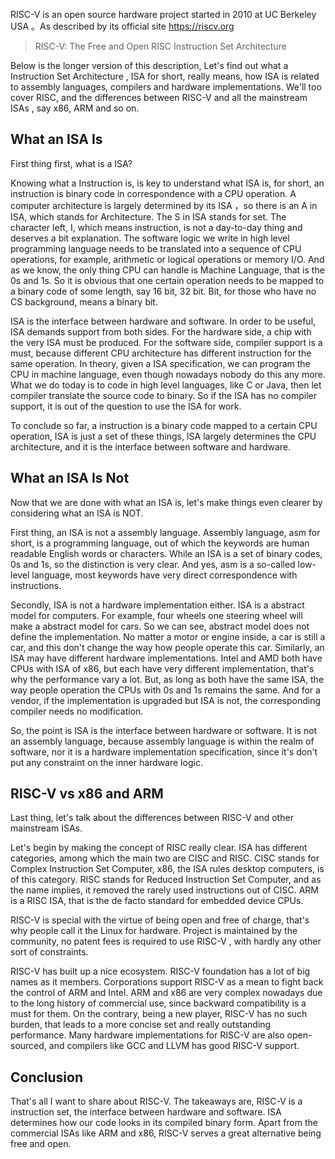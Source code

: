 RISC-V is an open source hardware project started in 2010 at UC Berkeley USA 。As described by its official site https://riscv.org 

>RISC-V: The Free and Open RISC Instruction Set Architecture

Below is the longer version of this description, Let's find out what a Instruction Set Architecture , ISA for short, really means, how ISA is related to assembly languages, compilers and hardware implementations. We'll too cover RISC, and the differences between RISC-V and all the mainstream ISAs , say x86, ARM and so on.

## What an ISA Is

First thing first, what is a ISA?

Knowing what a Instruction is, is key to understand what ISA is, for short, an instruction is binary code in correspondence with a CPU operation. A computer architecture is largely determined by its ISA ，so there is an A in ISA, which stands for Architecture. The S in ISA stands for set. The character left, I, which means instruction, is not a day-to-day thing and deserves a bit explanation. The software logic we write in high level programming language needs to be translated into a sequence of CPU operations, for example, arithmetic or logical operations or memory I/O. And as we know, the only thing CPU can handle is Machine Language, that is the 0s and 1s. So it is obvious that one certain operation needs to be mapped to a binary code of some length, say 16 bit, 32 bit. Bit, for those who have no CS background, means a binary bit.

ISA is the interface between hardware and software. In order to be useful, ISA demands support from both sides. For the hardware side, a chip with the very ISA must be produced. For the software side, compiler support is a must, because different CPU architecture has different instruction for the same operation. In theory, given a ISA specification, we can program the CPU in machine language, even though nowadays nobody do this any more. What we do today is to code in high level languages, like C or Java, then let compiler translate the source code to binary. So if the ISA has no compiler support, it is out of the question to use the ISA for work.

To conclude so far, a instruction is a binary code mapped to a certain CPU operation, ISA is just a set of these things, ISA largely determines the CPU architecture, and it is the interface between software and hardware.

## What an ISA Is Not

Now that we are done with what an ISA is, let's make things even clearer by considering what an ISA is NOT.

First thing, an ISA is not a assembly language. Assembly language, asm for short, is a programming language, out of which the keywords are human readable English words or characters. While an ISA is a set of binary codes, 0s and 1s, so the distinction is very clear. And yes, asm is a so-called low-level language, most keywords have very direct correspondence with instructions.

Secondly, ISA is not a hardware implementation either. ISA is a abstract model for computers. For example, four wheels one steering wheel will make a abstract model for cars. So we can see, abstract model does not define the implementation. No matter a motor or engine inside, a car is still a car, and this don't change the way how people operate this car. Similarly, an ISA may have different hardware implementations. Intel and AMD both have CPUs with ISA of x86, but each have very different implementation, that's why the performance vary a lot. But, as long as both have the same ISA, the way people operation the CPUs with 0s and 1s remains the same. And for a vendor, if the implementation is upgraded but ISA is not, the corresponding compiler needs no modification.

So, the point is ISA is the interface between hardware or software. It is not an assembly language, because assembly language is within the realm of software, nor it is a hardware implementation specification, since it's don't put any constraint on the inner hardware logic.

## RISC-V vs x86 and ARM

Last thing, let's talk about the differences between RISC-V and other mainstream ISAs.

Let's begin by making the concept of RISC really clear. ISA has different categories, among which the main two are CISC and RISC. CISC stands for Complex Instruction Set Computer, x86, the ISA rules desktop computers, is of this category. RISC stands for Reduced Instruction Set Computer, and as the name implies, it removed the rarely used instructions out of CISC. ARM is a RISC ISA, that is the de facto standard for embedded device CPUs.

RISC-V is special with the virtue of being open and free of charge, that's why people call it the Linux for hardware. Project is maintained by the community, no patent fees is required to use RISC-V , with hardly any other sort of constraints.

RISC-V has built up a nice ecosystem. RISC-V foundation has a lot of big names as it members. Corporations support RISC-V as a mean to fight back the control of ARM and Intel. ARM and x86 are very complex nowadays due to the long history of commercial use, since backward compatibility is a must for them. On the contrary, being a new player, RISC-V has no such burden, that leads to a more concise set and really outstanding performance. Many hardware implementations for RISC-V are also open-sourced, and compilers like GCC and LLVM has good RISC-V support.

## Conclusion

That's all I want to share about RISC-V. The takeaways are, RISC-V is a instruction set, the interface between hardware and software. ISA determines how our code looks in its compiled binary form. Apart from the commercial ISAs like ARM and x86, RISC-V serves a great alternative being free and open.
